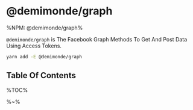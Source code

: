 # @demimonde/graph

%NPM: @demimonde/graph%

`@demimonde/graph` is The Facebook Graph Methods To Get And Post Data Using Access Tokens.

```sh
yarn add -E @demimonde/graph
```

## Table Of Contents

%TOC%

%~%